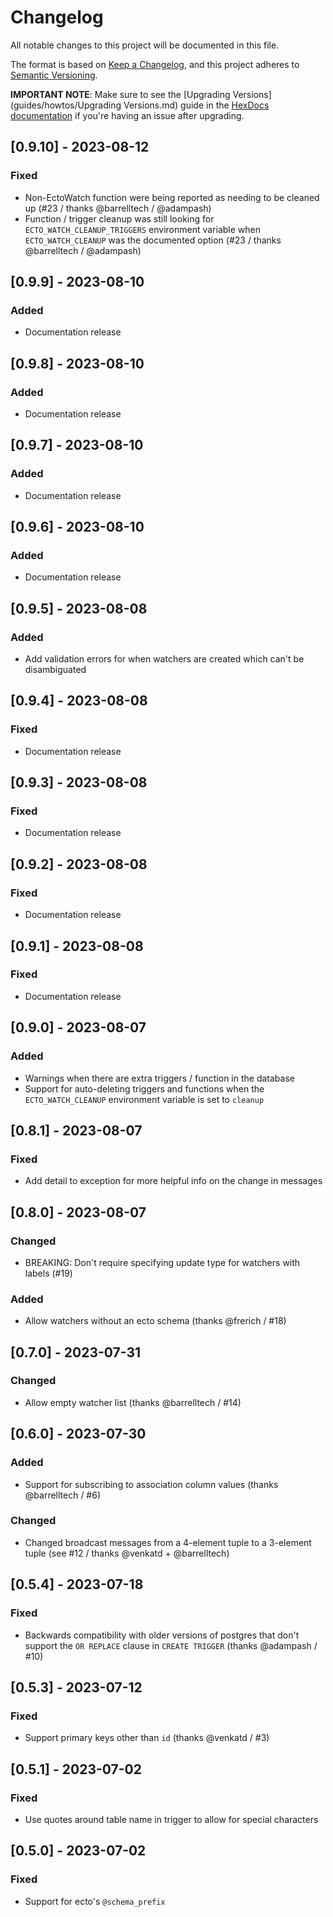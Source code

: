 # Changelog

All notable changes to this project will be documented in this file.

The format is based on [Keep a Changelog](https://keepachangelog.com/en/1.1.0/),
and this project adheres to [Semantic Versioning](https://semver.org/spec/v2.0.0.html).

**IMPORTANT NOTE**: Make sure to see the [Upgrading Versions](guides/howtos/Upgrading Versions.md) guide in the [HexDocs documentation](https://hexdocs.pm/ecto_watch) if you're having an issue after upgrading.

## [0.9.10] - 2023-08-12

### Fixed

- Non-EctoWatch function were being reported as needing to be cleaned up (#23 / thanks @barrelltech / @adampash)
- Function / trigger cleanup was still looking for `ECTO_WATCH_CLEANUP_TRIGGERS` environment variable when `ECTO_WATCH_CLEANUP` was the documented option (#23 / thanks @barrelltech / @adampash)

## [0.9.9] - 2023-08-10

### Added

- Documentation release

## [0.9.8] - 2023-08-10

### Added

- Documentation release

## [0.9.7] - 2023-08-10

### Added

- Documentation release

## [0.9.6] - 2023-08-10

### Added

- Documentation release

## [0.9.5] - 2023-08-08

### Added

- Add validation errors for when watchers are created which can't be disambiguated

## [0.9.4] - 2023-08-08

### Fixed

- Documentation release

## [0.9.3] - 2023-08-08

### Fixed

- Documentation release

## [0.9.2] - 2023-08-08

### Fixed

- Documentation release

## [0.9.1] - 2023-08-08

### Fixed

- Documentation release

## [0.9.0] - 2023-08-07

### Added

- Warnings when there are extra triggers / function in the database
- Support for auto-deleting triggers and functions when the `ECTO_WATCH_CLEANUP` environment variable is set to `cleanup`

## [0.8.1] - 2023-08-07

### Fixed

- Add detail to exception for more helpful info on the change in messages

## [0.8.0] - 2023-08-07

### Changed

- BREAKING: Don't require specifying update type for watchers with labels (#19)

### Added

- Allow watchers without an ecto schema (thanks @frerich / #18)

## [0.7.0] - 2023-07-31

### Changed

- Allow empty watcher list (thanks @barrelltech / #14)

## [0.6.0] - 2023-07-30

### Added

- Support for subscribing to association column values (thanks @barrelltech / #6)

### Changed

- Changed broadcast messages from a 4-element tuple to a 3-element tuple (see #12 / thanks @venkatd + @barrelltech)

## [0.5.4] - 2023-07-18

### Fixed

- Backwards compatibility with older versions of postgres that don't support the `OR REPLACE` clause in `CREATE TRIGGER` (thanks @adampash / #10)

## [0.5.3] - 2023-07-12

### Fixed

- Support primary keys other than `id` (thanks @venkatd / #3)

## [0.5.1] - 2023-07-02

### Fixed

- Use quotes around table name in trigger to allow for special characters

## [0.5.0] - 2023-07-02

### Fixed

- Support for ecto's `@schema_prefix`

